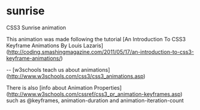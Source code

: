 sunrise
=======

CSS3 Sunrise animation

This animation was made following the tutorial
[An Introduction To CSS3 Keyframe Animations By Louis Lazaris] (http://coding.smashingmagazine.com/2011/05/17/an-introduction-to-css3-keyframe-animations/)

--
[w3schools teach us about animations] (http://www.w3schools.com/css3/css3_animations.asp)

There is also [info about Animation Properties] (http://www.w3schools.com/cssref/css3_pr_animation-keyframes.asp) such as @keyframes, animation-duration and animation-iteration-count
